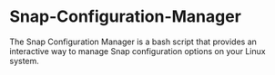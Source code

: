 # Snap-Configuration-Manager
The Snap Configuration Manager is a bash script that provides an interactive way to manage Snap configuration options on your Linux system.
